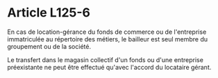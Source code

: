 # Article L125-6

En cas de location-gérance du fonds de commerce ou de l'entreprise immatriculée au répertoire des métiers, le bailleur est seul membre du groupement ou de la société.

Le transfert dans le magasin collectif d'un fonds ou d'une entreprise préexistante ne peut être effectué qu'avec l'accord du locataire gérant.
